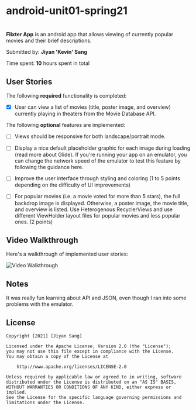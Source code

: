 # android-unit01-spring21
# <Flixter App>

**Flixter App** is an android app that allows viewing of currently popular movies and their brief descriptions. 

Submitted by: **Jiyan 'Kevin' Sang**

Time spent: **10** hours spent in total

## User Stories

The following **required** functionality is completed:

* [x] User can view a list of movies (title, poster image, and overview) currently playing in theaters from the Movie Database API.

The following **optional** features are implemented:

* [ ] Views should be responsive for both landscape/portrait mode. 

* [ ] Display a nice default placeholder graphic for each image during loading (read more about Glide). If you're running your app on an emulator, you can change the network speed of the emulator to test this feature by following the guidance here.

* [ ] Improve the user interface through styling and coloring (1 to 5 points depending on the difficulty of UI improvements)

* [ ] For popular movies (i.e. a movie voted for more than 5 stars), the full backdrop image is displayed. Otherwise, a poster image, the movie title, and overview is listed. Use Heterogenous RecyclerViews and use different ViewHolder layout files for popular movies and less popular ones. (2 points)

## Video Walkthrough

Here's a walkthrough of implemented user stories:

<img src='https://media1.giphy.com/media/Ff4j8pkxcL8RRuI6Su/giphy.gif' title='Video Walkthrough' width='' alt='Video Walkthrough' />


## Notes

It was really fun learning about API and JSON, even though I ran into some problems with the emulator.

## License

    Copyright [2021] [Jiyan Sang]

    Licensed under the Apache License, Version 2.0 (the "License");
    you may not use this file except in compliance with the License.
    You may obtain a copy of the License at

        http://www.apache.org/licenses/LICENSE-2.0

    Unless required by applicable law or agreed to in writing, software
    distributed under the License is distributed on an "AS IS" BASIS,
    WITHOUT WARRANTIES OR CONDITIONS OF ANY KIND, either express or implied.
    See the License for the specific language governing permissions and
    limitations under the License.
